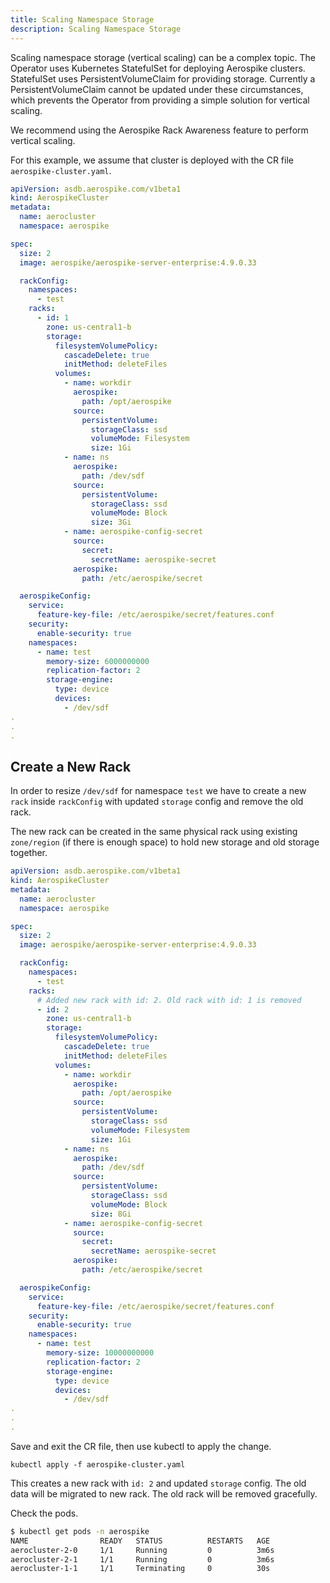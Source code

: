 ```yaml
---
title: Scaling Namespace Storage
description: Scaling Namespace Storage
---
```


Scaling namespace storage (vertical scaling) can be a complex topic. The Operator uses Kubernetes StatefulSet for deploying Aerospike clusters. StatefulSet uses PersistentVolumeClaim for providing storage. Currently a PersistentVolumeClaim cannot be updated under these circumstances, which prevents the Operator from providing a simple solution for vertical scaling.

We recommend using the Aerospike Rack Awareness feature to perform vertical scaling.

For this example, we assume that cluster is deployed with the CR file `aerospike-cluster.yaml`.

```yaml
apiVersion: asdb.aerospike.com/v1beta1
kind: AerospikeCluster
metadata:
  name: aerocluster
  namespace: aerospike

spec:
  size: 2
  image: aerospike/aerospike-server-enterprise:4.9.0.33

  rackConfig:
    namespaces:
      - test
    racks:
      - id: 1
        zone: us-central1-b
        storage:
          filesystemVolumePolicy:
            cascadeDelete: true
            initMethod: deleteFiles
          volumes:
            - name: workdir
              aerospike:
                path: /opt/aerospike
              source:
                persistentVolume:
                  storageClass: ssd
                  volumeMode: Filesystem
                  size: 1Gi
            - name: ns
              aerospike:
                path: /dev/sdf
              source:
                persistentVolume:
                  storageClass: ssd
                  volumeMode: Block
                  size: 3Gi
            - name: aerospike-config-secret
              source:
                secret:
                  secretName: aerospike-secret
              aerospike:
                path: /etc/aerospike/secret

  aerospikeConfig:
    service:
      feature-key-file: /etc/aerospike/secret/features.conf
    security:
      enable-security: true
    namespaces:
      - name: test
        memory-size: 6000000000
        replication-factor: 2
        storage-engine:
          type: device
          devices:
            - /dev/sdf
.
.
.
```

## Create a New Rack

In order to resize `/dev/sdf` for namespace `test`  we have to create a new `rack` inside `rackConfig` with updated `storage` config and remove the old rack.

The new rack can be created in the same physical rack using existing `zone/region` (if there is enough space) to hold new storage and old storage together.

```yaml
apiVersion: asdb.aerospike.com/v1beta1
kind: AerospikeCluster
metadata:
  name: aerocluster
  namespace: aerospike

spec:
  size: 2
  image: aerospike/aerospike-server-enterprise:4.9.0.33

  rackConfig:
    namespaces:
      - test
    racks:
      # Added new rack with id: 2. Old rack with id: 1 is removed
      - id: 2
        zone: us-central1-b
        storage:
          filesystemVolumePolicy:
            cascadeDelete: true
            initMethod: deleteFiles
          volumes:
            - name: workdir
              aerospike:
                path: /opt/aerospike
              source:
                persistentVolume:
                  storageClass: ssd
                  volumeMode: Filesystem
                  size: 1Gi
            - name: ns
              aerospike:
                path: /dev/sdf
              source:
                persistentVolume:
                  storageClass: ssd
                  volumeMode: Block
                  size: 8Gi
            - name: aerospike-config-secret
              source:
                secret:
                  secretName: aerospike-secret
              aerospike:
                path: /etc/aerospike/secret

  aerospikeConfig:
    service:
      feature-key-file: /etc/aerospike/secret/features.conf
    security:
      enable-security: true
    namespaces:
      - name: test
        memory-size: 10000000000
        replication-factor: 2
        storage-engine:
          type: device
          devices:
            - /dev/sdf
.
.
.
```

Save and exit the CR file, then use kubectl to apply the change.

```shell
kubectl apply -f aerospike-cluster.yaml
```

This creates a new rack with `id: 2` and updated `storage` config. The old data will be migrated to new rack. The old rack will be removed gracefully.

Check the pods.

```sh
$ kubectl get pods -n aerospike
NAME                READY   STATUS          RESTARTS   AGE
aerocluster-2-0     1/1     Running         0          3m6s
aerocluster-2-1     1/1     Running         0          3m6s
aerocluster-1-1     1/1     Terminating     0          30s
```
